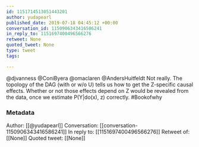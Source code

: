 ```yaml
---
id: 1151714513051443201
author: yudapearl
published_date: 2019-07-18 04:45:12 +00:00
conversation_id: 1150906343416586241
in_reply_to: 1151697400496566276
retweet: None
quoted_tweet: None
type: tweet
tags:

---
```


@djvanness @ConiByera @omaclaren @AndersHuitfeldt Not really. The topology of the DAG (with or w/o U) tells us how to get the Z-specific causal effects. Whether or not those effects depend on Z would be revealed from the data, once we estimate P(Y|do(x), z) correctly. #Bookofwhy

### Metadata

Author: [[@yudapearl]]
Conversation: [[conversation-1150906343416586241]]
In reply to: [[1151697400496566276]]
Retweet of: [[None]]
Quoted tweet: [[None]]
